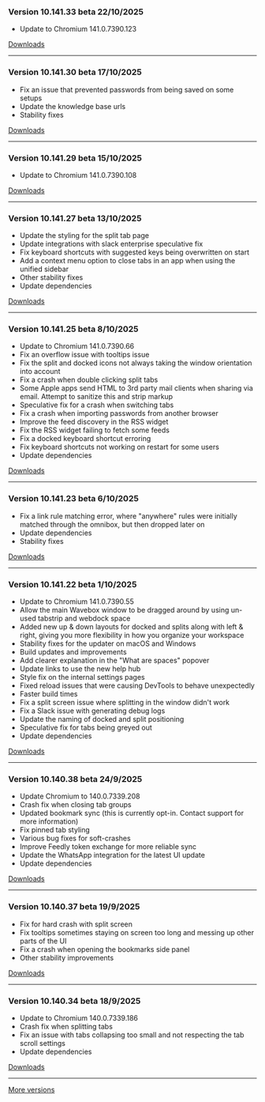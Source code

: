 <h3>Version 10.141.33 beta <span class="date">22/10/2025</span></h3>
<ul>
  <li>Update to Chromium 141.0.7390.123</li>
</ul>

[Downloads](https://wavebox.io/download/release/10.141.33.3)

---

<h3>Version 10.141.30 beta <span class="date">17/10/2025</span></h3>
<ul>
  <li>Fix an issue that prevented passwords from being saved on some setups</li>
  <li>Update the knowledge base urls</li>
  <li>Stability fixes</li>
</ul>

[Downloads](https://wavebox.io/download/release/10.141.30.3)

---

<h3>Version 10.141.29 beta <span class="date">15/10/2025</span></h3>
<ul>
  <li>Update to Chromium 141.0.7390.108</li>
</ul>

[Downloads](https://wavebox.io/download/release/10.141.29.3)

---

<h3>Version 10.141.27 beta <span class="date">13/10/2025</span></h3>
<ul>
    <li>Update the styling for the split tab page</li>
    <li>Update integrations with slack enterprise speculative fix</li>
    <li>Fix keyboard shortcuts with suggested keys being overwritten on start</li>
    <li>Add a context menu option to close tabs in an app when using the unified sidebar</li>
    <li>Other stability fixes</li>
    <li>Update dependencies</li>
</ul>

[Downloads](https://wavebox.io/download/release/10.141.27.3)

---

<h3>Version 10.141.25 beta <span class="date">8/10/2025</span></h3>
<ul>
  <li>Update to Chromium 141.0.7390.66</li>
  <li>Fix an overflow issue with tooltips issue</li>
  <li>Fix the split and docked icons not always taking the window orientation into account</li>
  <li>Fix a crash when double clicking split tabs</li>
  <li>Some Apple apps send HTML to 3rd party mail clients when sharing via email. Attempt to sanitize this and strip markup</li>
  <li>Speculative fix for a crash when switching tabs</li>
  <li>Fix a crash when importing passwords from another browser</li>
  <li>Improve the feed discovery in the RSS widget</li>
  <li>Fix the RSS widget failing to fetch some feeds</li>
  <li>Fix a docked keyboard shortcut erroring</li>
  <li>Fix keyboard shortcuts not working on restart for some users</li>
  <li>Update dependencies</li>
</ul>

[Downloads](https://wavebox.io/download/release/10.141.25.3)

---

<h3>Version 10.141.23 beta <span class="date">6/10/2025</span></h3>
<ul>
  <li>Fix a link rule matching error, where "anywhere" rules were initially matched through the omnibox, but then dropped later on</li>
  <li>Update dependencies</li>
  <li>Stability fixes</li>
</ul>

[Downloads](https://wavebox.io/download/release/10.141.23.3)

---

<h3>Version 10.141.22 beta <span class="date">1/10/2025</span></h3>
<ul>
  <li>Update to Chromium 141.0.7390.55</li>
  <li>Allow the main Wavebox window to be dragged around by using un-used tabstrip and webdock space</li>
  <li>
    Added new up & down layouts for docked and splits along with left & right, giving you
    more flexibility in how you organize your workspace
  </li>
  <li>Stability fixes for the updater on macOS and Windows</li>
  <li>Build updates and improvements</li>
  <li>Add clearer explanation in the "What are spaces" popover</li>
  <li>Update links to use the new help hub</li>
  <li>Style fix on the internal settings pages</li>
  <li>Fixed reload issues that were causing DevTools to behave unexpectedly</li>
  <li>Faster build times</li>
  <li>Fix a split screen issue where splitting in the window didn't work</li>
  <li>Fix a Slack issue with generating debug logs</li>
  <li>Update the naming of docked and split positioning</li>
  <li>Speculative fix for tabs being greyed out</li>
  <li>Update dependencies</li>
</ul>

[Downloads](https://wavebox.io/download/release/10.141.22.3)

---

<h3>Version 10.140.38 beta <span class="date">24/9/2025</span></h3>
<ul>
  <li>Update Chromium to 140.0.7339.208</li>
  <li>Crash fix when closing tab groups</li>
  <li>Updated bookmark sync (this is currently opt-in. Contact support for more information)</li>
  <li>Fix pinned tab styling</li>
  <li>Various bug fixes for soft-crashes</li>
  <li>Improve Feedly token exchange for more reliable sync</li>
  <li>Update the WhatsApp integration for the latest UI update</li>
  <li>Update dependencies</li>
</ul>

[Downloads](https://wavebox.io/download/release/10.140.38.3)

---

<h3>Version 10.140.37 beta <span class="date">19/9/2025</span></h3>
<ul>
  <li>Fix for hard crash with split screen</li>
  <li>Fix tooltips sometimes staying on screen too long and messing up other parts of the UI</li>
  <li>Fix a crash when opening the bookmarks side panel</li>
  <li>Other stability improvements</li>
</ul>

[Downloads](https://wavebox.io/download/release/10.140.37.3)

---

<h3>Version 10.140.34 beta <span class="date">18/9/2025</span></h3>
<ul>
  <li>Update to Chromium 140.0.7339.186</li>
  <li>Crash fix when splitting tabs</li>
  <li>Fix an issue with tabs collapsing too small and not respecting the tab scroll settings</li>
  <li>Update dependencies</li>
</ul>

[Downloads](https://wavebox.io/download/release/10.140.34.3)

---
[More versions](https://wavebox.io/changelog/beta/)